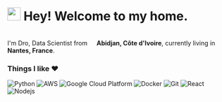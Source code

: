 <h1><img src="https://emojis.slackmojis.com/emojis/images/1531849430/4246/blob-sunglasses.gif?1531849430" width="30"/> Hey! Welcome to my home.</h1>


<p></br> I'm Dro, Data Scientist from <img src="https://cdn-icons-png.flaticon.com/512/197/197391.png" width="13"/> <b>Abidjan, Côte d'Ivoire</b>, currently living in <img src="https://cdn-icons-png.flaticon.com/512/197/197560.png" width="13"/> <b>Nantes, France</b>. </p>
<h3>Things I like ♥</h3>
<p>
  <img alt="Python" src="https://img.shields.io/badge/-Python-3d74a3?style=flat-square&logo=python&logoColor=white" />
  <img alt="AWS" src="https://img.shields.io/badge/-Amazon_Web_Services-ff9c08?style=flat-square&logo=amazonwebservices&logoColor=white" />
  <img alt="Google Cloud Platform" src="https://img.shields.io/badge/-Google_Cloud_Platform-1a73e8?style=flat-square&logo=google-cloud&logoColor=white" />
  <img alt="Docker" src="https://img.shields.io/badge/-Docker-1072d8?style=flat-square&logo=docker&logoColor=white" />
  <img alt="Git" src="https://img.shields.io/badge/-Git-F05032?style=flat-square&logo=git&logoColor=white" />
  <img alt="React" src="https://img.shields.io/badge/-React-1082a7?style=flat-square&logo=react&logoColor=white" />
  <img alt="Nodejs" src="https://img.shields.io/badge/-Nodejs-43853d?style=flat-square&logo=Node.js&logoColor=white" />
</p>
